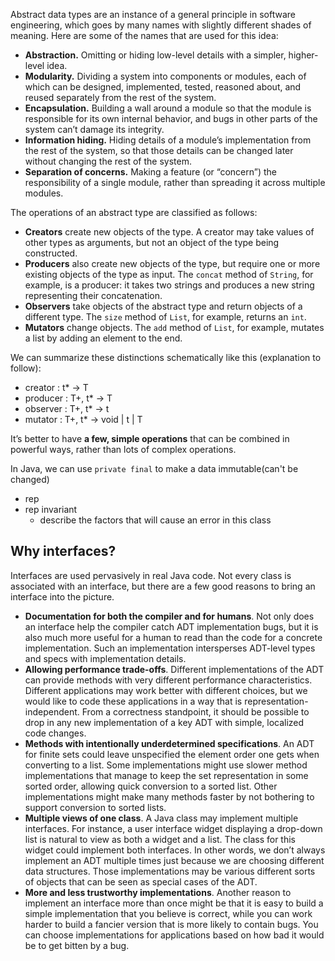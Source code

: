   
Abstract data types are an instance of a general principle in software engineering, which goes by many names with slightly different shades of meaning. Here are some of the names that are used for this idea:

-   **Abstraction.** Omitting or hiding low-level details with a simpler, higher-level idea.
-   **Modularity.** Dividing a system into components or modules, each of which can be designed, implemented, tested, reasoned about, and reused separately from the rest of the system.
-   **Encapsulation.** Building a wall around a module so that the module is responsible for its own internal behavior, and bugs in other parts of the system can’t damage its integrity.
-   **Information hiding.** Hiding details of a module’s implementation from the rest of the system, so that those details can be changed later without changing the rest of the system.
-   **Separation of concerns.** Making a feature (or “concern”) the responsibility of a single module, rather than spreading it across multiple modules.

The operations of an abstract type are classified as follows:

-   **Creators** create new objects of the type. A creator may take values of other types as arguments, but not an object of the type being constructed.
-   **Producers** also create new objects of the type, but require one or more existing objects of the type as input. The `concat` method of `String`, for example, is a producer: it takes two strings and produces a new string representing their concatenation.
-   **Observers** take objects of the abstract type and return objects of a different type. The `size` method of `List`, for example, returns an `int`.
-   **Mutators** change objects. The `add` method of `List`, for example, mutates a list by adding an element to the end.

We can summarize these distinctions schematically like this (explanation to follow):

-   creator : t* → T
-   producer : T+, t* → T
-   observer : T+, t* → t
-   mutator : T+, t* → void | t | T


It’s better to have **a few, simple operations** that can be combined in powerful ways, rather than lots of complex operations.


In Java, we can use `private final` to make a data immutable(can't be changed)

- rep
- rep invariant
	- describe the factors that will cause an error in this class

## Why interfaces?

Interfaces are used pervasively in real Java code. Not every class is associated with an interface, but there are a few good reasons to bring an interface into the picture.

-   **Documentation for both the compiler and for humans**. Not only does an interface help the compiler catch ADT implementation bugs, but it is also much more useful for a human to read than the code for a concrete implementation. Such an implementation intersperses ADT-level types and specs with implementation details.
-   **Allowing performance trade-offs**. Different implementations of the ADT can provide methods with very different performance characteristics. Different applications may work better with different choices, but we would like to code these applications in a way that is representation-independent. From a correctness standpoint, it should be possible to drop in any new implementation of a key ADT with simple, localized code changes.
-   **Methods with intentionally underdetermined specifications**. An ADT for finite sets could leave unspecified the element order one gets when converting to a list. Some implementations might use slower method implementations that manage to keep the set representation in some sorted order, allowing quick conversion to a sorted list. Other implementations might make many methods faster by not bothering to support conversion to sorted lists.
-   **Multiple views of one class**. A Java class may implement multiple interfaces. For instance, a user interface widget displaying a drop-down list is natural to view as both a widget and a list. The class for this widget could implement both interfaces. In other words, we don’t always implement an ADT multiple times just because we are choosing different data structures. Those implementations may be various different sorts of objects that can be seen as special cases of the ADT.
-   **More and less trustworthy implementations**. Another reason to implement an interface more than once might be that it is easy to build a simple implementation that you believe is correct, while you can work harder to build a fancier version that is more likely to contain bugs. You can choose implementations for applications based on how bad it would be to get bitten by a bug.